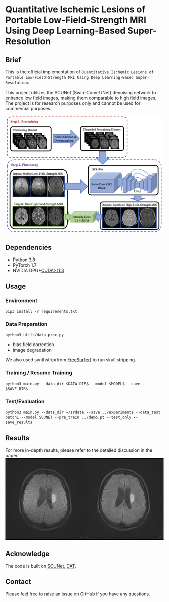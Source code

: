 # Quantitative Ischemic Lesions of Portable Low-Field-Strength MRI Using Deep Learning-Based Super-Resolution

## Brief
This is the official implementation of `Quantitative Ischemic Lesions of Portable Low-Field-Strength MRI Using Deep Learning-Based Super-Resolution`. 

This project utilizes the SCUNet (Swin-Conv-UNet) denoising network to enhance low field images, making them comparable to high field images. The project is for research purposes only and cannot be used for commercial purposes.

<img src="figs/Fig1.png" width="900px"/>

## Dependencies
- Python 3.8
- PyTorch 1.7
- NVIDIA GPU+[CUDA>11.3](https://developer.nvidia.com/cuda-downloads)

## Usage 
### Environment
```
pip3 install -r requirements.txt
```

### Data Preparation
```
python3 utils/data_proc.py
```
- bias field correction
- image degradation 

We also used synthstrip(from [FreeSurfer](https://surfer.nmr.mgh.harvard.edu/docs/synthstrip/)) to run skull stripping.

### Training / Resume Training
```
python3 main.py --data_dir $DATA_DIR$ --model $MODEL$ --save $SAVE_DIR$
```
### Test/Evaluation
```
python3 main.py --data_dir ~/srdata --save ../experiments --data_test batch1 --model SCUNET --pre_train ../demo.pt --test_only --save_results
```

## Results
For more in-depth results, please refer to the detailed discussion in the paper.
<img src="figs/Fig2.png" width="900px"/>

## Acknowledge
The code is built on [SCUNet](https://github.com/cszn/SCUNet), [DAT](https://github.com/zhengchen1999/DAT/tree/main?tab=readme-ov-file).

## Contact
Please feel free to raise an issue on GitHub if you have any questions. 